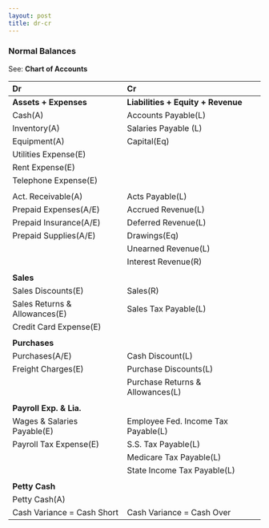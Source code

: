 ```yaml
---
layout: post
title: dr-cr
---
```



### Normal Balances

See: **Chart of Accounts**

| Dr | Cr |
|:-|:-|
|**Assets + Expenses**|**Liabilities + Equity + Revenue**|
|Cash(A)|Accounts Payable(L)| 
|Inventory(A)|Salaries Payable (L)|
|Equipment(A)|Capital(Eq)|
|Utilities Expense(E)||
|Rent Expense(E)||
|Telephone Expense(E)||
|||
|Act. Receivable(A)|Acts Payable(L)|
|Prepaid Expenses(A/E)|Accrued Revenue(L)|
|Prepaid Insurance(A/E)|Deferred Revenue(L)|
|Prepaid Supplies(A/E)|Drawings(Eq)|
||Unearned Revenue(L)|
||Interest Revenue(R)|
|||
|**Sales**||
|Sales Discounts(E)|Sales(R)|
|Sales Returns & Allowances(E)|Sales Tax Payable(L)|
|Credit Card Expense(E)||
|||
|**Purchases**||
|Purchases(A/E)|Cash Discount(L)|
|Freight Charges(E)|Purchase Discounts(L)|
||Purchase Returns & Allowances(L)|
|||
|**Payroll Exp. & Lia.**||
|Wages & Salaries Payable(E)|Employee Fed. Income Tax Payable(L)|
|Payroll Tax Expense(E)|S.S. Tax Payable(L)|
||Medicare Tax Payable(L)|
||State Income Tax Payable(L)|
|||
|**Petty Cash**||
|Petty Cash(A)||
|Cash Variance = Cash Short|Cash Variance = Cash Over|


